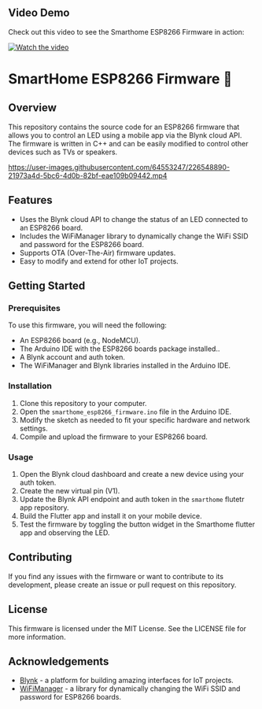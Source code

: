 Video Demo
----------

Check out this video to see the Smarthome ESP8266 Firmware in action:

[![Watch the video]([https://img.youtube.com/vi/VIDEO_ID_HERE/maxresdefault.jpg)](https://www.youtube.com/watch?v=VIDEO_ID_HERE](https://user-images.githubusercontent.com/64553247/226548935-150840d4-c913-4992-adc9-b7c06e9714e9.mp4))





SmartHome ESP8266 Firmware 🚀
=============================

Overview
--------

This repository contains the source code for an ESP8266 firmware that allows you to control an LED using a mobile app via the Blynk cloud API. The firmware is written in C++ and can be easily modified to control other devices such as TVs or speakers.

https://user-images.githubusercontent.com/64553247/226548890-21973a4d-5bc6-4d0b-82bf-eae109b09442.mp4



Features
--------

-   Uses the Blynk cloud API to change the status of an LED connected to an ESP8266 board.
-   Includes the WiFiManager library to dynamically change the WiFi SSID and password for the ESP8266 board.
-   Supports OTA (Over-The-Air) firmware updates.
-   Easy to modify and extend for other IoT projects.

Getting Started
---------------

### Prerequisites

To use this firmware, you will need the following:

-   An ESP8266 board (e.g., NodeMCU).
-   The Arduino IDE with the ESP8266 boards package installed..
-   A Blynk account and auth token.
-   The WiFiManager and Blynk libraries installed in the Arduino IDE.

### Installation

1.  Clone this repository to your computer.
2.  Open the `smarthome_esp8266_firmware.ino` file in the Arduino IDE.
3.  Modify the sketch as needed to fit your specific hardware and network settings.
4.  Compile and upload the firmware to your ESP8266 board.

### Usage

1.  Open the Blynk cloud dashboard and create a new device using your auth token.
2.  Create the new virtual pin (V1).
3.  Update the Blynk API endpoint and auth token in the `smarthome` flutetr app repository.
4.  Build the Flutter app and install it on your mobile device.
5.  Test the firmware by toggling the button widget in the Smarthome flutter app and observing the LED.

Contributing
------------

If you find any issues with the firmware or want to contribute to its development, please create an issue or pull request on this repository.

License
-------

This firmware is licensed under the MIT License. See the LICENSE file for more information.

Acknowledgements
----------------

-   [Blynk](https://blynk.io/) - a platform for building amazing interfaces for IoT projects.
-   [WiFiManager](https://github.com/tzapu/WiFiManager) - a library for dynamically changing the WiFi SSID and password for ESP8266 boards.

